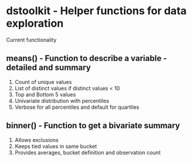 # dstoolkit - Helper functions for data exploration

Current functionality

## means() - Function to describe a variable - detailed and summary
1. Count of unique values
2. List of distinct values if distinct values < 10
3. Top and Bottom 5 values
4. Univariate distribution with percentiles
5. Verbose for all percentiles and default for quartiles

## binner() - Function to get a bivariate summary
1. Allows exclusions
2. Keeps tied values in same bucket
3. Provides averages, bucket definition and observation count
